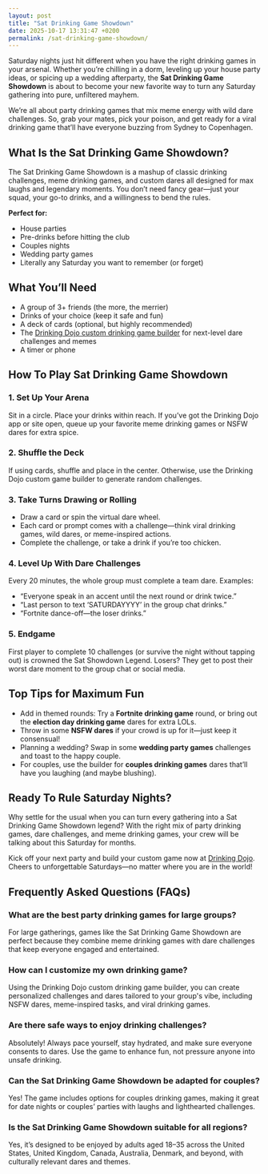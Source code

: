 ```yaml
---
layout: post
title: "Sat Drinking Game Showdown"
date: 2025-10-17 13:31:47 +0200
permalink: /sat-drinking-game-showdown/
---
```

Saturday nights just hit different when you have the right drinking games in your arsenal. Whether you’re chilling in a dorm, leveling up your house party ideas, or spicing up a wedding afterparty, the **Sat Drinking Game Showdown** is about to become your new favorite way to turn any Saturday gathering into pure, unfiltered mayhem.

We’re all about party drinking games that mix meme energy with wild dare challenges. So, grab your mates, pick your poison, and get ready for a viral drinking game that’ll have everyone buzzing from Sydney to Copenhagen.

## What Is the Sat Drinking Game Showdown?

The Sat Drinking Game Showdown is a mashup of classic drinking challenges, meme drinking games, and custom dares all designed for max laughs and legendary moments. You don’t need fancy gear—just your squad, your go-to drinks, and a willingness to bend the rules.

**Perfect for:**  
- House parties  
- Pre-drinks before hitting the club  
- Couples nights  
- Wedding party games  
- Literally any Saturday you want to remember (or forget)

## What You’ll Need

- A group of 3+ friends (the more, the merrier)  
- Drinks of your choice (keep it safe and fun)  
- A deck of cards (optional, but highly recommended)  
- The [Drinking Dojo custom drinking game builder](https://drinkingdojo.com) for next-level dare challenges and memes  
- A timer or phone

## How To Play Sat Drinking Game Showdown

### 1. Set Up Your Arena

Sit in a circle. Place your drinks within reach. If you’ve got the Drinking Dojo app or site open, queue up your favorite meme drinking games or NSFW dares for extra spice.

### 2. Shuffle the Deck

If using cards, shuffle and place in the center. Otherwise, use the Drinking Dojo custom game builder to generate random challenges.

### 3. Take Turns Drawing or Rolling

- Draw a card or spin the virtual dare wheel.  
- Each card or prompt comes with a challenge—think viral drinking games, wild dares, or meme-inspired actions.  
- Complete the challenge, or take a drink if you’re too chicken.

### 4. Level Up With Dare Challenges

Every 20 minutes, the whole group must complete a team dare. Examples:  
- “Everyone speak in an accent until the next round or drink twice.”  
- “Last person to text ‘SATURDAYYYY’ in the group chat drinks.”  
- “Fortnite dance-off—the loser drinks.”

### 5. Endgame

First player to complete 10 challenges (or survive the night without tapping out) is crowned the Sat Showdown Legend. Losers? They get to post their worst dare moment to the group chat or social media.

## Top Tips for Maximum Fun

- Add in themed rounds: Try a **Fortnite drinking game** round, or bring out the **election day drinking game** dares for extra LOLs.  
- Throw in some **NSFW dares** if your crowd is up for it—just keep it consensual!  
- Planning a wedding? Swap in some **wedding party games** challenges and toast to the happy couple.  
- For couples, use the builder for **couples drinking games** dares that’ll have you laughing (and maybe blushing).

## Ready To Rule Saturday Nights?

Why settle for the usual when you can turn every gathering into a Sat Drinking Game Showdown legend? With the right mix of party drinking games, dare challenges, and meme drinking games, your crew will be talking about this Saturday for months.

Kick off your next party and build your custom game now at [Drinking Dojo](https://drinkingdojo.com). Cheers to unforgettable Saturdays—no matter where you are in the world!

## Frequently Asked Questions (FAQs)

### What are the best party drinking games for large groups?  
For large gatherings, games like the Sat Drinking Game Showdown are perfect because they combine meme drinking games with dare challenges that keep everyone engaged and entertained.

### How can I customize my own drinking game?  
Using the Drinking Dojo custom drinking game builder, you can create personalized challenges and dares tailored to your group's vibe, including NSFW dares, meme-inspired tasks, and viral drinking games.

### Are there safe ways to enjoy drinking challenges?  
Absolutely! Always pace yourself, stay hydrated, and make sure everyone consents to dares. Use the game to enhance fun, not pressure anyone into unsafe drinking.

### Can the Sat Drinking Game Showdown be adapted for couples?  
Yes! The game includes options for couples drinking games, making it great for date nights or couples’ parties with laughs and lighthearted challenges.

### Is the Sat Drinking Game Showdown suitable for all regions?  
Yes, it’s designed to be enjoyed by adults aged 18–35 across the United States, United Kingdom, Canada, Australia, Denmark, and beyond, with culturally relevant dares and themes.

<script type="application/ld+json">
{
  "@context": "https://schema.org",
  "@type": "BlogPosting",
  "headline": "Sat Drinking Game Showdown",
  "description": "Turn your Saturday nights into unforgettable mayhem with the Sat Drinking Game Showdown. Featuring viral drinking games, meme energy, and wild dare challenges perfect for house parties, weddings, and couples nights.",
  "author": {
    "@type": "Person",
    "name": "Drinking Dojo"
  },
  "publisher": {
    "@type": "Person",
    "name": "Drinking Dojo"
  },
  "mainEntityOfPage": {
    "@type": "WebPage",
    "@id": "https://drinkingdojo.com/sat-drinking-game-showdown"
  },
  "datePublished": "2024-06-01",
  "dateModified": "2024-06-01",
  "keywords": "drinking games, party drinking games, custom drinking game builder, dare challenges, viral drinking games, meme drinking games, fortnite drinking game, inauguration day drinking game, NSFW dares, election day drinking game, wedding party games, couples drinking games, house party ideas, drinking challenges",
  "inLanguage": "en-US"
}
</script>

<script type="application/ld+json">
{
  "@context": "https://schema.org",
  "@type": "FAQPage",
  "mainEntity": [
    {
      "@type": "Question",
      "name": "What are the best party drinking games for large groups?",
      "acceptedAnswer": {
        "@type": "Answer",
        "text": "For large gatherings, games like the Sat Drinking Game Showdown are perfect because they combine meme drinking games with dare challenges that keep everyone engaged and entertained."
      }
    },
    {
      "@type": "Question",
      "name": "How can I customize my own drinking game?",
      "acceptedAnswer": {
        "@type": "Answer",
        "text": "Using the Drinking Dojo custom drinking game builder, you can create personalized challenges and dares tailored to your group's vibe, including NSFW dares, meme-inspired tasks, and viral drinking games."
      }
    },
    {
      "@type": "Question",
      "name": "Are there safe ways to enjoy drinking challenges?",
      "acceptedAnswer": {
        "@type": "Answer",
        "text": "Always pace yourself, stay hydrated, and make sure everyone consents to dares. Use the game to enhance fun, not pressure anyone into unsafe drinking."
      }
    },
    {
      "@type": "Question",
      "name": "Can the Sat Drinking Game Showdown be adapted for couples?",
      "acceptedAnswer": {
        "@type": "Answer",
        "text": "Yes! The game includes options for couples drinking games, making it great for date nights or couples’ parties with laughs and lighthearted challenges."
      }
    },
    {
      "@type": "Question",
      "name": "Is the Sat Drinking Game Showdown suitable for all regions?",
      "acceptedAnswer": {
        "@type": "Answer",
        "text": "Yes, it’s designed to be enjoyed by adults aged 18–35 across the United States, United Kingdom, Canada, Australia, Denmark, and beyond, with culturally relevant dares and themes."
      }
    }
  ]
}
</script>